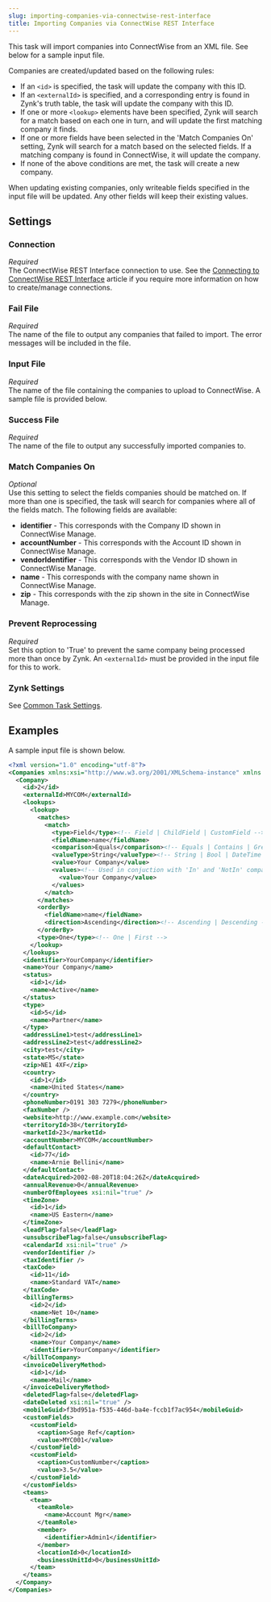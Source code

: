```yaml
---
slug: importing-companies-via-connectwise-rest-interface
title: Importing Companies via ConnectWise REST Interface
---
```

This task will import companies into ConnectWise from an XML file. See below for a sample input file. 

Companies are created/updated based on the following rules:
* If an `<id>` is specified, the task will update the company with this ID.
* If an `<externalId>` is specified, and a corresponding entry is found in Zynk's truth table, the task will update the company with this ID.
* If one or more `<lookup>` elements have been specified, Zynk will search for a match based on each one in turn, and will update the first matching company it finds.
* If one or more fields have been selected in the 'Match Companies On' setting, Zynk will search for a match based on the selected fields. If a matching company is found in ConnectWise, it will update the company.
* If none of the above conditions are met, the task will create a new company.

When updating existing companies, only writeable fields specified in the input file will be updated. Any other fields will keep their existing values.

## Settings
### Connection
_Required_  
The ConnectWise REST Interface connection to use. See the [Connecting to ConnectWise REST Interface](connecting-to-connectwise-rest-interface) article if you require more information on how to create/manage connections.

### Fail File
_Required_  
The name of the file to output any companies that failed to import. The error messages will be included in the file.

### Input File
_Required_  
The name of the file containing the companies to upload to ConnectWise. A sample file is provided below.

### Success File
_Required_  
The name of the file to output any successfully imported companies to.

### Match Companies On
_Optional_  
Use this setting to select the fields companies should be matched on. If more than one is specified, the task will search for companies where all of the fields match. The following fields are available:
* __identifier__ - This corresponds with the Company ID shown in ConnectWise Manage.
* __accountNumber__ - This corresponds with the Account ID shown in ConnectWise Manage.
* __vendorIdentifier__ - This corresponds with the Vendor ID shown in ConnectWise Manage.
* __name__ - This corresponds with the company name shown in ConnectWise Manage.
* __zip__ - This corresponds with the zip shown in the site in ConnectWise Manage.

### Prevent Reprocessing
_Required_  
Set this option to 'True' to prevent the same company being processed more than once by Zynk. An `<externalId>` must be provided in the input file for this to work.

### Zynk Settings
See [Common Task Settings](common-task-settings).

## Examples
A sample input file is shown below.
```xml
<?xml version="1.0" encoding="utf-8"?>
<Companies xmlns:xsi="http://www.w3.org/2001/XMLSchema-instance" xmlns:xsd="http://www.w3.org/2001/XMLSchema">
  <Company>
    <id>2</id>
    <externalId>MYCOM</externalId>
    <lookups>
      <lookup>
        <matches>
          <match>
            <type>Field</type><!-- Field | ChildField | CustomField -->
            <fieldName>name</fieldName>
            <comparison>Equals</comparison><!-- Equals | Contains | GreaterThan | GreaterThanOrEqual | In | Like | LessThan | LessThanOrEqual | NotEqual | NotContains | NotIn | NotLike | IsNull -->
            <valueType>String</valueType><!-- String | Bool | DateTime | Numeric -->
            <value>Your Company</value>
            <values><!-- Used in conjuction with 'In' and 'NotIn' comparisons only -->
              <value>Your Company</value>
            </values>
          </match>
        </matches>
        <orderBy>
          <fieldName>name</fieldName>
          <direction>Ascending</direction><!-- Ascending | Descending -->
        </orderBy>
        <type>One</type><!-- One | First -->
      </lookup>
    </lookups>
    <identifier>YourCompany</identifier>
    <name>Your Company</name>
    <status>
      <id>1</id>
      <name>Active</name>
    </status>
    <type>
      <id>5</id>
      <name>Partner</name>
    </type>
    <addressLine1>test</addressLine1>
    <addressLine2>test</addressLine2>
    <city>test</city>
    <state>MS</state>
    <zip>NE1 4XF</zip>
    <country>
      <id>1</id>
      <name>United States</name>
    </country>
    <phoneNumber>0191 303 7279</phoneNumber>
    <faxNumber />
    <website>http://www.example.com</website>
    <territoryId>38</territoryId>
    <marketId>23</marketId>
    <accountNumber>MYCOM</accountNumber>
    <defaultContact>
      <id>77</id>
      <name>Arnie Bellini</name>
    </defaultContact>
    <dateAcquired>2002-08-20T18:04:26Z</dateAcquired>
    <annualRevenue>0</annualRevenue>
    <numberOfEmployees xsi:nil="true" />
    <timeZone>
      <id>1</id>
      <name>US Eastern</name>
    </timeZone>
    <leadFlag>false</leadFlag>
    <unsubscribeFlag>false</unsubscribeFlag>
    <calendarId xsi:nil="true" />
    <vendorIdentifier />
    <taxIdentifier />
    <taxCode>
      <id>11</id>
      <name>Standard VAT</name>
    </taxCode>
    <billingTerms>
      <id>2</id>
      <name>Net 10</name>
    </billingTerms>
    <billToCompany>
      <id>2</id>
      <name>Your Company</name>
      <identifier>YourCompany</identifier>
    </billToCompany>
    <invoiceDeliveryMethod>
      <id>1</id>
      <name>Mail</name>
    </invoiceDeliveryMethod>
    <deletedFlag>false</deletedFlag>
    <dateDeleted xsi:nil="true" />
    <mobileGuid>f3bd951a-f535-446d-ba4e-fccb1f7ac954</mobileGuid>
    <customFields>
      <customField>
        <caption>Sage Ref</caption>
        <value>MYC001</value>
      </customField>
      <customField>
        <caption>CustomNumber</caption>
        <value>3.5</value>
      </customField>
    </customFields>
    <teams>
      <team>
        <teamRole>
          <name>Account Mgr</name>
        </teamRole>
        <member>
          <identifier>Admin1</identifier>
        </member>
        <locationId>0</locationId>
        <businessUnitId>0</businessUnitId>
      </team>
    </teams>
  </Company>
</Companies>
```
